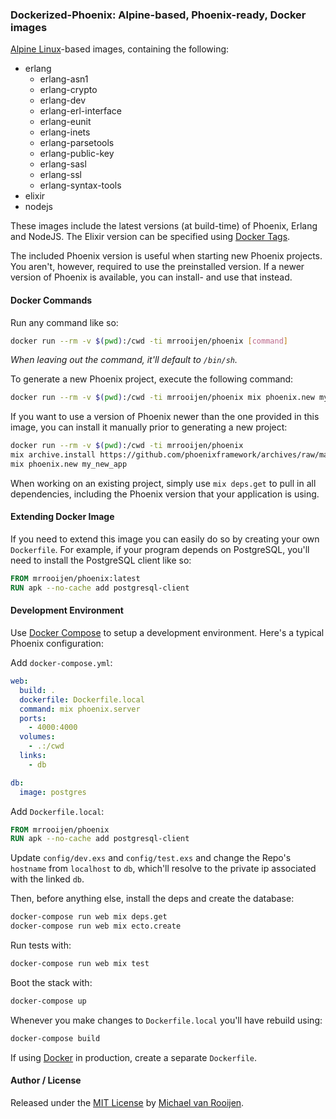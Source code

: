 ### Dockerized-Phoenix: Alpine-based, Phoenix-ready, Docker images

[Alpine Linux]-based images, containing the following:

- erlang
  - erlang-asn1
  - erlang-crypto
  - erlang-dev
  - erlang-erl-interface
  - erlang-eunit
  - erlang-inets
  - erlang-parsetools
  - erlang-public-key
  - erlang-sasl
  - erlang-ssl
  - erlang-syntax-tools
- elixir
- nodejs

These images include the latest versions (at build-time) of Phoenix, Erlang and NodeJS. The Elixir version can be specified using [Docker Tags].

The included Phoenix version is useful when starting new Phoenix projects. You aren't, however, required to use the preinstalled version. If a newer version of Phoenix is available, you can install- and use that instead.


#### Docker Commands

Run any command like so:

```sh
docker run --rm -v $(pwd):/cwd -ti mrrooijen/phoenix [command]
```

*When leaving out the command, it'll default to `/bin/sh`.*

To generate a new Phoenix project, execute the following command:

```sh
docker run --rm -v $(pwd):/cwd -ti mrrooijen/phoenix mix phoenix.new my_new_app
```

If you want to use a version of Phoenix newer than the one provided in this image, you can install it manually prior to generating a new project:

```sh
docker run --rm -v $(pwd):/cwd -ti mrrooijen/phoenix
mix archive.install https://github.com/phoenixframework/archives/raw/master/phoenix_new.ez
mix phoenix.new my_new_app
```

When working on an existing project, simply use `mix deps.get` to pull in all dependencies, including the Phoenix version that your application is using.


#### Extending Docker Image

If you need to extend this image you can easily do so by creating your own `Dockerfile`. For example, if your program depends on PostgreSQL, you'll need to install the PostgreSQL client like so:

```Dockerfile
FROM mrrooijen/phoenix:latest
RUN apk --no-cache add postgresql-client 
```


#### Development Environment

Use [Docker Compose] to setup a development environment. Here's a typical Phoenix configuration:

Add `docker-compose.yml`:

```yml
web:
  build: .
  dockerfile: Dockerfile.local
  command: mix phoenix.server
  ports:
    - 4000:4000
  volumes:
    - .:/cwd
  links:
    - db

db:
  image: postgres
```

Add `Dockerfile.local`:

```Dockerfile
FROM mrrooijen/phoenix
RUN apk --no-cache add postgresql-client 
```

Update `config/dev.exs` and `config/test.exs` and change the Repo's `hostname` from `localhost` to `db`, which'll resolve to the private ip associated with the linked `db`.

Then, before anything else, install the deps and create the database:

```sh
docker-compose run web mix deps.get
docker-compose run web mix ecto.create
```

Run tests with:

```sh
docker-compose run web mix test
```

Boot the stack with:

```sh
docker-compose up
```

Whenever you make changes to `Dockerfile.local` you'll have rebuild using:

```sh
docker-compose build
```

If using [Docker] in production, create a separate `Dockerfile`.


#### Author / License

Released under the [MIT License] by [Michael van Rooijen].


[Docker]: https://www.docker.com/
[Docker Compose]: https://docs.docker.com/compose/
[Docker Tags]: https://hub.docker.com/r/mrrooijen/phoenix/tags/
[Phoenix]: http://www.phoenixframework.org
[Alpine Linux]: http://www.alpinelinux.org
[MIT License]: https://github.com/mrrooijen/dockerized-phoenix/blob/master/LICENSE
[Michael van Rooijen]: https://twitter.com/mrrooijen
